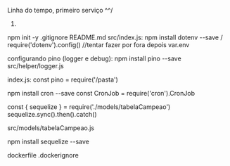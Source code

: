 Linha do tempo, primeiro serviço ^^/


1.
npm init -y
.gitignore
README.md
src/index.js:
npm install dotenv --save / require('dotenv').config() //tentar fazer por fora depois
var.env



configurando pino (logger e debug):
npm install pino --save
src/helper/logger.js

index.js:
const pino = require('/pasta')

npm install cron --save
const CronJob = require('cron').CronJob






const { sequelize } = require('./models/tabelaCampeao')
sequelize.sync().then().catch()

src/models/tabelaCampeao.js

npm install sequelize --save






dockerfile
.dockerignore